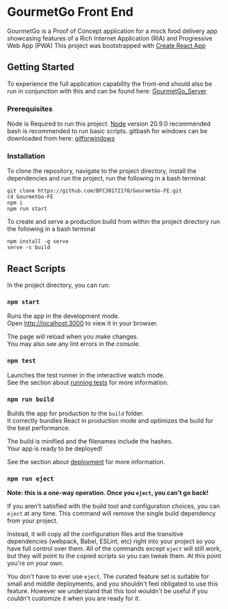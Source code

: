 # GourmetGo Front End

GourmetGo is a Proof of Concept application for a mock food delivery app showcasing features of a Rich Internet Application (RIA) and Progressive Web App (PWA)
This project was bootstrapped with [Create React App](https://github.com/facebook/create-react-app)

## Getting Started

To experience the full application capability the front-end should also be run in conjunction with this and can be found here: [GourmetGo_Server](https://github.com/zgl112/GourmetGo_Server)

### Prerequisites

Node is Required to run this project. [Node](https://nodejs.org/en) version 20.9.0 recommended
bash is recommended to run basic scripts. gitbash for windows can be downloaded from here: [gitforwindows](https://gitforwindows.org/)

### Installation

To clone the repository, navigate to the project directory, install the dependencies and run the project, run the following in a bash terminal:

```
git clone https://github.com/BFC30172170/GourmetGo-FE.git
cd GourmetGo-FE
npm i
npm run start
```

To create and serve a production build from within the project directory run the following in a bash terminal

```
npm install -g serve
serve -s build
```
## React Scripts

In the project directory, you can run:

### `npm start`

Runs the app in the development mode.\
Open [http://localhost:3000](http://localhost:3000) to view it in your browser.

The page will reload when you make changes.\
You may also see any lint errors in the console.

### `npm test`

Launches the test runner in the interactive watch mode.\
See the section about [running tests](https://facebook.github.io/create-react-app/docs/running-tests) for more information.

### `npm run build`

Builds the app for production to the `build` folder.\
It correctly bundles React in production mode and optimizes the build for the best performance.

The build is minified and the filenames include the hashes.\
Your app is ready to be deployed!

See the section about [deployment](https://facebook.github.io/create-react-app/docs/deployment) for more information.

### `npm run eject`

**Note: this is a one-way operation. Once you `eject`, you can't go back!**

If you aren't satisfied with the build tool and configuration choices, you can `eject` at any time. This command will remove the single build dependency from your project.

Instead, it will copy all the configuration files and the transitive dependencies (webpack, Babel, ESLint, etc) right into your project so you have full control over them. All of the commands except `eject` will still work, but they will point to the copied scripts so you can tweak them. At this point you're on your own.

You don't have to ever use `eject`. The curated feature set is suitable for small and middle deployments, and you shouldn't feel obligated to use this feature. However we understand that this tool wouldn't be useful if you couldn't customize it when you are ready for it.


